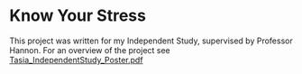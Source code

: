 # Know Your Stress

This project was written for my Independent Study, supervised by Professor Hannon. For an overview of the project see [Tasia_IndependentStudy_Poster.pdf]()